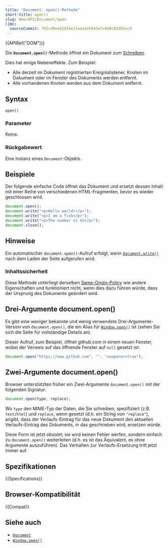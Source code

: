 ```yaml
---
title: "Document: open()-Methode"
short-title: open()
slug: Web/API/Document/open
l10n:
  sourceCommit: 702cd9e4d2834e13aea345943efc8d0c03d92ec9
---
```


{{APIRef("DOM")}}

Die **`Document.open()`**-Methode öffnet ein Dokument zum
[Schreiben](/de/docs/Web/API/Document/write).

Dies hat einige Nebeneffekte. Zum Beispiel:

- Alle derzeit im Dokument registrierten Ereignislistener, Knoten im Dokument oder im Fenster des Dokuments werden entfernt.
- Alle vorhandenen Knoten werden aus dem Dokument entfernt.

## Syntax

```js-nolint
open()
```

### Parameter

Keine.

### Rückgabewert

Eine Instanz eines `Document`-Objekts.

## Beispiele

Der folgende einfache Code öffnet das Dokument und ersetzt dessen Inhalt mit einer Reihe von
verschiedenen HTML-Fragmenten, bevor es wieder geschlossen wird.

```js
document.open();
document.write("<p>Hello world!</p>");
document.write("<p>I am a fish</p>");
document.write("<p>The number is 42</p>");
document.close();
```

## Hinweise

Ein automatischer `document.open()`-Aufruf erfolgt, wenn
[`document.write()`](/de/docs/Web/API/Document/write) nach dem Laden der Seite aufgerufen wird.

### Inhaltssicherheit

Diese Methode unterliegt derselben [Same-Origin-Policy](/de/docs/Web/Security/Same-origin_policy) wie andere Eigenschaften und funktioniert nicht, wenn dies dazu führen würde, dass der Ursprung des Dokuments geändert wird.

## Drei-Argumente document.open()

Es gibt eine weniger bekannte und wenig verwendete Drei-Argumente-Version von
`document.open()`, die ein Alias für [`Window.open()`](/de/docs/Web/API/Window/open) ist (sehen Sie sich die Seite für vollständige Details an).

Dieser Aufruf, zum Beispiel, öffnet github.com in einem neuen Fenster, wobei der Verweis auf das öffnende Fenster auf `null` gesetzt ist:

```js
document.open("https://www.github.com", "", "noopener=true");
```

## Zwei-Argumente document.open()

Browser unterstützten früher ein Zwei-Argumente `document.open()` mit der
folgenden Signatur:

```js
document.open(type, replace);
```

Wo `type` den MIME-Typ der Daten, die Sie schreiben, spezifiziert (z.B.
`text/html`) und `replace`, wenn gesetzt (d.h. ein String von `"replace"`), angibt, dass der Verlaufs-Eintrag für das neue Dokument den aktuellen Verlaufs-Eintrag des Dokuments, in das geschrieben wird, ersetzen würde.

Diese Form ist jetzt obsolet; sie wird keinen Fehler werfen, sondern einfach zu
`document.open()` weiterleiten (d.h. es ist das Äquivalent, es ohne Argumente auszuführen). Das Verhalten zur Verlaufs-Ersetzung tritt jetzt immer auf.

## Spezifikationen

{{Specifications}}

## Browser-Kompatibilität

{{Compat}}

## Siehe auch

- [`Document`](/de/docs/Web/API/Document)
- [`Window.open()`](/de/docs/Web/API/Window/open)
